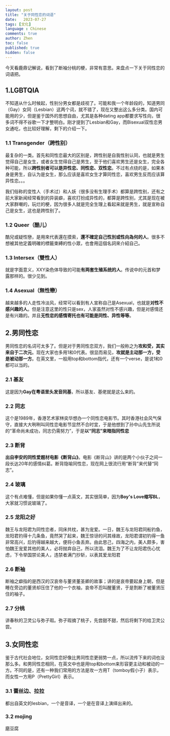 ```yaml
---
layout: post
title: "关于同性恋的词语"
date:   2023-07-27
tags: [文化]
language : Chinese
comments: true
author: Zhen
toc: false
published: true
hidden: false
---
```

今天看鹿鼎记解说，看到了断袖分桃的梗，非常有意思。来盘点一下关于同性恋的词语把。

## 1.LGBTQIA
不知道从什么时候起，性别分男女都是歧视了。可能和我一个年龄段的，知道男同（Gay）女同（Lesbian）这两个词，就不错了，现在又整出这么多分类。国内可能用的少，但是鉴于国外的思想自由，尤其是各种dating app都要求写性向，很多词不得不谷歌一下才整明白。刚才提到了Lesbian和Gay，而Bisexual双性恋男女通吃，也比较好理解，剩下的介绍一下。

### 1.1 Transgender（跨性别）
最复杂的一类。首先和同性恋最大的区别是，跨性别是自我性别认同，也就是男生觉得自己是女生，或者女生觉得自己是男生，至于他们喜欢男生还是女生，完全各种可能，所以**跨性别者可以是异性恋、同性恋、双性恋**。不过有点绕的是，如果本身是男生，自认为是女生，那么应该是喜欢女生才算同性恋，喜欢男生反而应该算异性恋。。。

我们俗称的变性人（手术过）和人妖（很多没有生理手术）都算是跨性别，还有之前大家新闻经常看到的异装癖，喜欢打扮成异性的，都算是跨性别，尤其是现在被大家群嘲的，玩烂的梗，因为很多人就是完全生理上看起来就是男生，就是宣称自己是女生，这也是跨性别了。

### 1.2 Queer（酷儿）
酷兒或疑性戀，是用來代表還在摸索，**還不確定自己性別或性向為何的人**。很多不想被其他定義明確的標籤束縛的性小眾，也會用這個名詞來介紹自己。

### 1.3 Intersex（雙性人）
就是字面意义，XXY染色体导致的可能**有两套生殖系统的人**。传说中的元首和梦露那样的。很少见到。

### 1.4 Asexual（無性戀）
越来越多的人走性冷淡风，经常可以看到有人宣称自己是Asexual，也就是**对性不感兴趣的人**。但是注意这里的性只是sex，人家虽然对性不感兴趣，但是对感情还是有兴趣的。并且**无性恋的感情寄托也有可能是同性、异性等等**。

## 2.男同性恋
男同性恋的名词可太多了。但是对于男同性恋双方，我们一般称之为**攻和受，其实来自于二次元**。现在大家也多用1和0代表。很显而易见，**攻就是主动那一方，受是被动那一方**。在英文里，一般用top和bottom指代，还有一个verse，是说1和0都可以当的。

### 2.1 基友
这是因为**Gay在粤语里头发音同基**，所以基友、基佬就是这么来的。

### 2.2 同志
这个是1989年，香港艺术家林奕华想办一个同性恋电影节。其时香港社会风气保守，直接大大咧咧叫同性恋电影节显然不合时宜，于是他想到了孙中山先生所说的“革命尚未成功，同志仍需努力”，于是**以“同志”来暗指同性恋**

### 2.3 断背
**出自李安的同性爱题材电影《断背山》**。电影《断背山》讲的是两个小伙子之间一段长达20年的感情纠葛。断背隐喻同性恋，现在网上很流行用“断背”来代替“同志”。

### 2.4 玻璃
这个有点难懂，但是如果你懂一点英文，其实很简单，因为**Boy's Love缩写BL**，大家就习惯说玻璃了。

### 2.5 龙阳之好
魏王与龙阳君为同性恋者，同床共枕，甚为宠爱。一日，魏王与龙阳君同船钓鱼，龙阳君钓得十几条鱼，竟然哭了起来，魏王惊讶的问其缘故，龙阳君谓初钓得一鱼非常高兴，后钓得越来越大，便将小鱼丢弃。由此思己，四海之内，美人颇多，害怕魏王宠爱其他的美人，必将抛弃自己，所以流泪。魏王为了不让龙阳君伤心忧虑，下令举国禁论美人，违禁者满门抄斩，以表其爱龙阳君

### 2.6 断袖
断袖之癖指的是西汉的汉哀帝与董贤董圣卿的故事；讲的是哀帝要起身上朝，但是睡在旁边的董贤却压住了他的一个衣袖，哀帝不忍叫醒董贤，于是割断了被董贤压住的袖子。

### 2.7 分桃
讲春秋的卫灵公与弥子瑕。弥子瑕摘了桃子，先尝甜不甜，然后将剩下的给卫灵公尝。

## 3.女同性恋
鉴于古代社会地位，女同性恋好像比男同性恋更弱势一点，所以流传下来的词也没那么多。和男同性恋相同，在英文中也是用top和bottom来形容更主动和被动的一方。不同的是，还有一种我们常用的方法是攻一方用T（tomboy假小子）表示，而女性一方用P（PrettyGirl）表示。

### 3.1 蕾丝边、拉拉
都出自英文的lesbian，一个是音译，一个是在音译上演绎出来的。

### 3.2 mojing



磨豆腐


<!--stackedit_data:
eyJoaXN0b3J5IjpbLTE4MDgwMzI3NzYsNzgxNDI2OTg4LC0xOD
U2OTUzMDA0LC01NDA3NTYyNzUsOTg0OTM3MDUwLDE0NzEzMDIz
NSwtODkzNTc1ODk2XX0=
-->